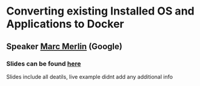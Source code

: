 # Converting existing Installed OS and Applications to Docker
## Speaker [Marc Merlin][MarcEmail] (Google)
### Slides can be found [here][Slides]

Slides include all deatils, live example didnt add any additional info

[Slides]:       http://marc.merlins.org/linux/talks/DockerLocalDisk-LC2015/
[Slides-Short]: http://goog.gl/KEAkZs
[MarcEmail]:    marc_soft@merlins.org
